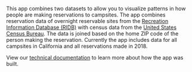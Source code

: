 This app combines two datasets to allow you to visualize patterns in how people 
are making reservations to campsites. The app combines reservation data 
of overnight reservable sites from the 
[Recreation Information Database (RIDB)](https://ridb.recreation.gov/landing) 
with census data from the 
[United States Census Bureau](https://data.census.gov/cedsci/). 
The data is joined based on the home ZIP code of the person making the 
reservation. Currently the app includes data for all campsites in California 
and all reservations made in 2018. 

View our [technical documentation](https://outdoor-equity.github.io/outdoor-equity-tech-doc/) 
to learn more about how the app was built.